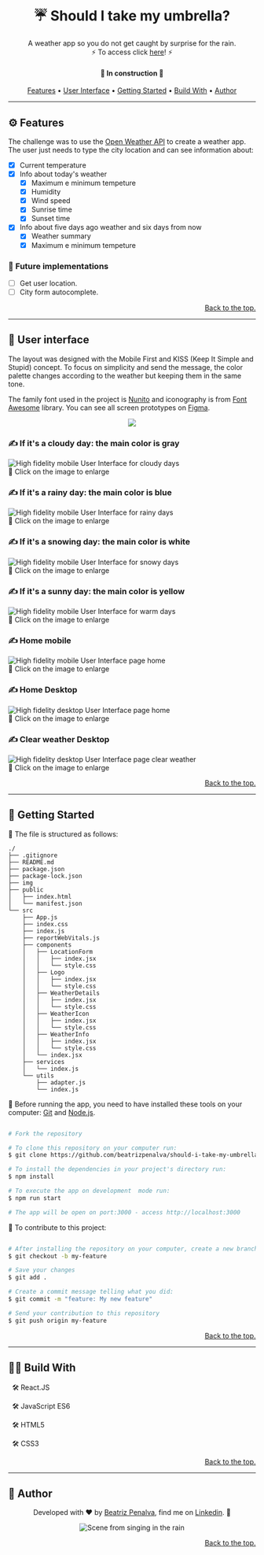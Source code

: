<h1 align="center" id="umbrella"> ☔ Should I take my umbrella? </h1>

<p align="center">
  A weather app so you do not get caught by surprise for the rain.
  <br>
  ⚡ To access click <a href='https://should-i-take-my-umbrella.vercel.app/'>here</a>! ⚡ 
</p>

<h4 align="center"> 
	🚧 In construction  🚧
</h4>


<p align="center">
 <a href="#-development">Features</a> • 
 <a href="#-development">User Interface</a> • 
 <a href="#-getting-started">Getting Started</a> • 
 <a href="#-build-with">Build With</a> • 
 <a href="#-author">Author</a>
</p>

---

## ⚙️ Features

The challenge was to use the [Open Weather API](https://openweathermap.org/) to create a weather app. The user just needs to type the city location and can see information about:

- [x] Current temperature
- [x] Info about today's weather
    - [x] Maximum e minimum tempeture
    - [x] Humidity
    - [x] Wind speed
    - [x] Sunrise time
    - [x] Sunset time

- [x] Info about five days ago weather and six days from now
    - [x] Weather summary
    - [x] Maximum e minimum tempeture

### 🚧 Future implementations

- [ ] Get user location.
- [ ] City form autocomplete.

<p align="right">
  <a href="#umbrella"> Back to the top. </a>
</p>

---

## 🎨 User interface
The layout was designed with the Mobile First and KISS (Keep It Simple and Stupid) concept.
To focus on simplicity and send the message, the color palette changes according to the weather but keeping them in the same tone.

The family font used in the project is [Nunito](https://fonts.google.com/specimen/Nunito?query=nunito) and iconography is from [Font Awesome](https://fontawesome.com/start) library. You can see all screen prototypes on [Figma](https://www.figma.com/file/67H6oBRw0TqcV3gYmzqInr/GitHub-Projects?node-id=704%3A2).

<p align="center">
    <img src="./img/color_palette_typography.png"></img>
</p>

### ✍ If it's a cloudy day: the main color is gray

<p>
    <img src="./img/Mobile_Clouds.png" alt="High fidelity mobile User Interface for cloudy days"></img>
    <br>
    🔎 Click on the image to enlarge 
</p>

### ✍ If it's a rainy day: the main color is blue

<p>
    <img src="./img/Mobile_Rain.png" alt="High fidelity mobile User Interface for rainy days"></img>
    <br>
    🔎 Click on the image to enlarge 
</p>

### ✍ If it's a snowing day: the main color is white

<p>
    <img src="./img/Mobile_Snow.png" alt="High fidelity mobile User Interface for snowy days"></img>
    <br>
    🔎 Click on the image to enlarge 
</p>

### ✍ If it's a sunny day: the main color is yellow

<p>
    <img src="./img/Mobile_Clear.png" alt="High fidelity mobile User Interface for warm days"></img>
    <br>
    🔎 Click on the image to enlarge 
</p>

### ✍ Home mobile

<p>
    <img src="./img/Mobile_Home_Initial.png" alt="High fidelity mobile User Interface page home"></img>
    <br>
    🔎 Click on the image to enlarge 
</p>

### ✍ Home Desktop

<p>
    <img src="./img/Desktop_Home.png" alt="High fidelity desktop User Interface page home"></img>
    <br>
    🔎 Click on the image to enlarge 
</p>

### ✍ Clear weather Desktop

<p>
    <img src="./img/Desktop_Clear_Details.png" alt="High fidelity desktop User Interface page clear weather"></img>
    <br>
    🔎 Click on the image to enlarge 
</p>

<p align="right">
  <a href="#umbrella"> Back to the top. </a>
</p>

---

## 🚀 Getting Started

📂 The file is structured as follows:

```text
./
├── .gitignore
├── README.md
├── package.json
├── package-lock.json
├── img
├── public
│   ├── index.html
│   └── manifest.json
└── src
    ├── App.js
    ├── index.css
    ├── index.js
    ├── reportWebVitals.js
    ├── components
    │   ├── LocationForm
    │   │   ├── index.jsx
    │   │   └── style.css
    │   ├── Logo
    │   │   ├── index.jsx
    │   │   └── style.css    
    │   ├── WeatherDetails
    │   │   ├── index.jsx
    │   │   └── style.css
    │   ├── WeatherIcon
    │   │   ├── index.jsx
    │   │   └── style.css
    │   ├── WeatherInfo
    │   │   ├── index.jsx
    │   │   └── style.css
    │   └── index.jsx
    ├── services
    │   └── index.js
    └── utils
        ├── adapter.js
        └── index.js
```

🔰 Before running the app, you need to have installed these tools on your computer: [Git](https://git-scm.com) and [Node.js](https://nodejs.org/en/).

```bash

# Fork the repository

# To clone this repository on your computer run:
$ git clone https://github.com/beatrizpenalva/should-i-take-my-umbrella.git

# To install the dependencies in your project's directory run:
$ npm install

# To execute the app on development  mode run:
$ npm run start

# The app will be open on port:3000 - access http://localhost:3000

```

👊 To contribute to this project:

```bash

# After installing the repository on your computer, create a new branch with your updates:
$ git checkout -b my-feature

# Save your changes
$ git add .

# Create a commit message telling what you did:
$ git commit -m "feature: My new feature"

# Send your contribution to this repository
$ git push origin my-feature

```

<p align="right">
  <a href="#umbrella"> Back to the top. </a>
</p>

---

## 👩‍💻 Build With

&nbsp;
🛠 React.JS

&nbsp;
🛠 JavaScript ES6

&nbsp;
🛠 HTML5

&nbsp;
🛠 CSS3

<p align="right">
  <a href="#umbrella"> Back to the top. </a>
</p>

---

## 🦸 Author

<p align="center">
  Developed with ❤️ by <a href="https://github.com/beatrizpenalva">Beatriz Penalva</a>, find me on <a href="https://www.linkedin.com/in/beatrizpenalva/">Linkedin</a>. 👋
</p>

<p align="center">
  <img src="https://i2.wp.com/www.dailycal.org/assets/uploads/2014/02/tumblr_n1gcnx8D9H1stb99no1_500.gif" alt="Scene from singing in the rain"></img>
</p>

<p align="right">
  <a href="#umbrella"> Back to the top. </a>
</p>
